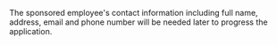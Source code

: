 
The sponsored employee's contact information including full name, address, email and phone number will be needed later to progress the application.
